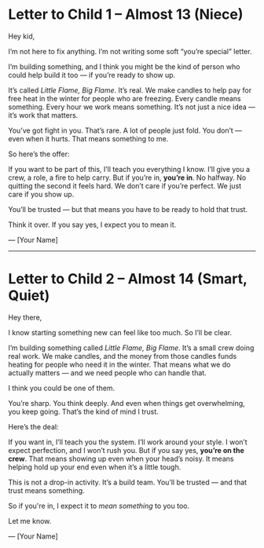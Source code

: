 # Letter to Child 1 – Almost 13 (Niece)

Hey kid,

I’m not here to fix anything. I’m not writing some soft “you’re special” letter.

I’m building something, and I think you might be the kind of person who could help build it too — if you’re ready to show up.

It’s called *Little Flame, Big Flame*. It’s real. We make candles to help pay for free heat in the winter for people who are freezing. Every candle means something. Every hour we work means something. It’s not just a nice idea — it’s work that matters.

You’ve got fight in you. That’s rare. A lot of people just fold. You don’t — even when it hurts. That means something to me.

So here’s the offer:

If you want to be part of this, I’ll teach you everything I know. I’ll give you a crew, a role, a fire to help carry. But if you’re in, **you’re in**. No halfway. No quitting the second it feels hard. We don’t care if you’re perfect. We just care if you show up.

You’ll be trusted — but that means you have to be ready to hold that trust.

Think it over. If you say yes, I expect you to mean it.

— [Your Name]


---

# Letter to Child 2 – Almost 14 (Smart, Quiet)

Hey there,

I know starting something new can feel like too much. So I’ll be clear.

I’m building something called *Little Flame, Big Flame*. It’s a small crew doing real work. We make candles, and the money from those candles funds heating for people who need it in the winter. That means what we do actually matters — and we need people who can handle that.

I think you could be one of them.

You’re sharp. You think deeply. And even when things get overwhelming, you keep going. That’s the kind of mind I trust.

Here’s the deal:

If you want in, I’ll teach you the system. I’ll work around your style. I won’t expect perfection, and I won’t rush you. But if you say yes, **you’re on the crew**. That means showing up even when your head’s noisy. It means helping hold up your end even when it’s a little tough.

This is not a drop-in activity. It’s a build team. You’ll be trusted — and that trust means something.

So if you're in, I expect it to *mean something* to you too.

Let me know.

— [Your Name]
